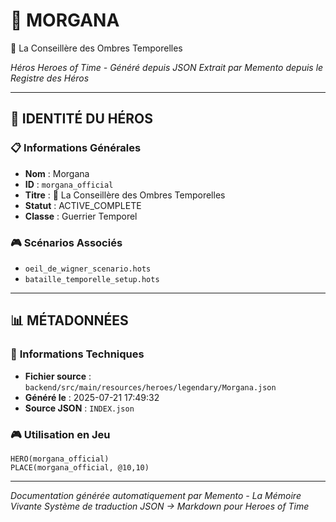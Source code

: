 # 🏹 **MORGANA**
🌙 La Conseillère des Ombres Temporelles

*Héros Heroes of Time - Généré depuis JSON*
*Extrait par Memento depuis le Registre des Héros*

---

## 🎯 **IDENTITÉ DU HÉROS**

### 📋 **Informations Générales**
- **Nom** : Morgana
- **ID** : `morgana_official`
- **Titre** : 🌙 La Conseillère des Ombres Temporelles
- **Statut** : ACTIVE_COMPLETE
- **Classe** : Guerrier Temporel


### 🎮 **Scénarios Associés**
- `oeil_de_wigner_scenario.hots`
- `bataille_temporelle_setup.hots`

---

## 📊 **MÉTADONNÉES**

### 🔧 **Informations Techniques**
- **Fichier source** : `backend/src/main/resources/heroes/legendary/Morgana.json`
- **Généré le** : 2025-07-21 17:49:32
- **Source JSON** : `INDEX.json`

### 🎮 **Utilisation en Jeu**
```hots
HERO(morgana_official)
PLACE(morgana_official, @10,10)
```

---

*Documentation générée automatiquement par Memento - La Mémoire Vivante*
*Système de traduction JSON → Markdown pour Heroes of Time*
